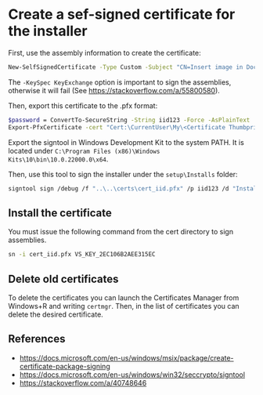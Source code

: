 # Create a sef-signed certificate for the installer

First, use the assembly information to create the certificate:

```bash
New-SelfSignedCertificate -Type Custom -Subject "CN=Insert image in Document, O=Luighi Viton-Zorrilla, C=US" -KeyUsage DigitalSignature -FriendlyName "Insert image to Document certificate" -KeySpec KeyExchange -CertStoreLocation "Cert:\CurrentUser\My" -TextExtension @("2.5.29.37={text}1.3.6.1.5.5.7.3.3", "2.5.29.19={text}")
```

The `-KeySpec KeyExchange` option is important to sign the assemblies, otherwise it will fail (See https://stackoverflow.com/a/55800580).

Then, export this certificate to the .pfx format:
```bash
$password = ConvertTo-SecureString -String iid123 -Force -AsPlainText
Export-PfxCertificate -cert "Cert:\CurrentUser\My\<Certificate Thumbprint>" -FilePath cert_iid.pfx -Password $password
```

Export the signtool in Windows Development Kit to the system PATH. It is located under `C:\Program Files (x86)\Windows Kits\10\bin\10.0.22000.0\x64`.

Then, use this tool to sign the installer under the `setup\Installs` folder:
```bash
signtool sign /debug /f "..\..\certs\cert_iid.pfx" /p iid123 /d "Installer for IID Software" /fd SHA256 /t http://timestamp.digicert.com /v .\IIDInstaller-1.0.0.4-Release-x64.msi
```

## Install the certificate

You must issue the following command from the cert directory to sign assemblies.
```bash
sn -i cert_iid.pfx VS_KEY_2EC106B2AEE315EC
```

## Delete old certificates

To delete the certificates you can launch the Certificates Manager from Windows+R and writing  `certmgr`. Then, in the list of certificates you can delete the desired certificate.

## References

- https://docs.microsoft.com/en-us/windows/msix/package/create-certificate-package-signing
- https://docs.microsoft.com/en-us/windows/win32/seccrypto/signtool
- https://stackoverflow.com/a/40748646